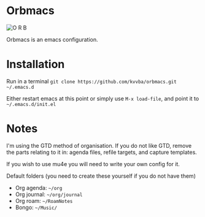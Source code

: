 # Orbmacs

![O R B](https://github.com/kvvba/orbmacs/blob/ed9e8d190ea64375a8bc5af083aae321d57975c7/logo/orb.png?raw=true)

Orbmacs is an emacs configuration. 

# Installation
Run in a terminal
`git clone https://github.com/kvvba/orbmacs.git ~/.emacs.d`

Either restart emacs at this point or simply use `M-x load-file`, and point it to `~/.emacs.d/init.el`

# Notes

I'm using the GTD method of organisation. If you do not like GTD, remove the parts relating to it in: agenda files, refile targets, and capture templates.

If you wish to use mu4e you will need to write your own config for it.

Default folders (you need to create these yourself if you do not have them)
- Org agenda: `~/org`
- Org journal: `~/org/journal`
- Org roam: `~/RoamNotes`
- Bongo: `~/Music/`
